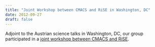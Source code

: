 ```yaml
---
title: "Joint Workshop between CMACS and RiSE in Washington, DC"
date: 2012-09-27
draft: false
---
```

<p>Adjoint to the Austrian science talks in Washington, DC, our group participated in a <a title="CMACS RiSE Workshop" href="http://pan.vmars.tuwien.ac.at/cmacsarise/index.html">joint workshop between CMACS and RiSE</a>.</p>
<div class="fix"><!----></div>
